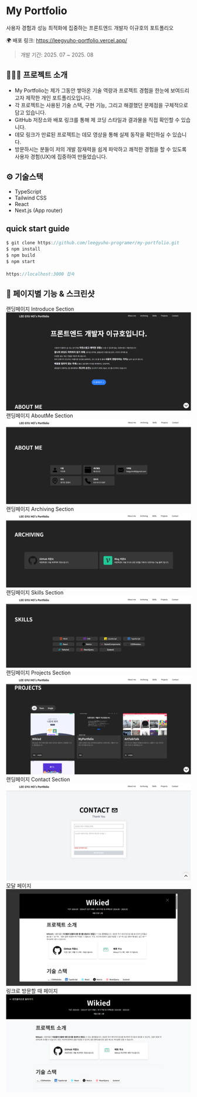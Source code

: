 # My Portfolio

사용자 경험과 성능 최적화에 집중하는 프론트엔드 개발자 이규호의 포트폴리오

🌍 배포 링크: https://leegyuho-portfolio.vercel.app/

> 개발 기간: 2025. 07 ~ 2025. 08 <br/>

## 💁🏻‍♀️ 프로젝트 소개

- My Portfolio는 제가 그동안 쌓아온 기술 역량과 프로젝트 경험을 한눈에 보여드리고자 제작한 개인 포트폴리오입니다.
- 각 프로젝트는 사용된 기술 스택, 구현 기능, 그리고 해결했던 문제점을 구체적으로 담고 있습니다.
- GitHub 저장소와 배포 링크를 통해 제 코딩 스타일과 결과물을 직접 확인할 수 있습니다.
- 데모 링크가 만료된 프로젝트는 데모 영상을 통해 실제 동작을 확인하실 수 있습니다.
- 방문하시는 분들이 저의 개발 잠재력을 쉽게 파악하고 쾌적한 경험을 할 수 있도록 사용자 경험(UX)에 집중하여 만들었습니다.

## ⚙️ 기술스택

- TypeScript
- Tailwind CSS
- React
- Next.js (App router)

## quick start guide

```jsx
$ git clone https://github.com/leegyuho-programer/my-portfolio.git
$ npm install
$ npm build
$ npm start

https://localhost:3000 접속
```

## 📄 페이지별 기능 & 스크린샷

랜딩페이지 Introduce Section
<img src="/public/Images/landingPageIntroduce.png" alt="landingPageIntroduce"/>
랜딩페이지 AboutMe Section
<img src="/public/Images/landingPageAboutMe.png" alt="landingPageAboutMe"/>
랜딩페이지 Archiving Section
<img src="/public/Images/landingPageArchiving.png" alt="landingPageArchiving"/>
랜딩페이지 Skills Section
<img src="/public/Images/landingPageSkills.png" alt="landingPageSkills"/>
랜딩페이지 Projects Section
<img src="/public/Images/landingPageProjects.png" alt="landingPageProjects"/>
랜딩페이지 Contact Section
<img src="/public/Images/landingPageContact.png" alt="landingPageContact"/>
모달 페이지
<img src="/public/Images/modalPage.png" alt="modalPage"/>
링크로 방문할 때 페이지
<img src="/public/Images/fullPage.png" alt="fullPage"/>
